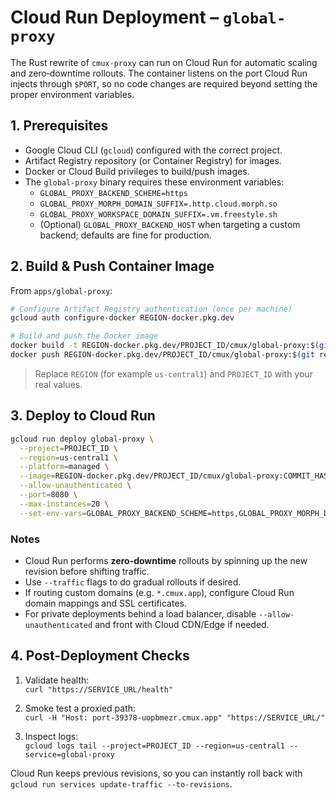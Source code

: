 # Cloud Run Deployment – `global-proxy`

The Rust rewrite of `cmux-proxy` can run on Cloud Run for automatic scaling and zero‑downtime rollouts. The container listens on the port Cloud Run injects through `$PORT`, so no code changes are required beyond setting the proper environment variables.

## 1. Prerequisites

- Google Cloud CLI (`gcloud`) configured with the correct project.
- Artifact Registry repository (or Container Registry) for images.
- Docker or Cloud Build privileges to build/push images.
- The `global-proxy` binary requires these environment variables:
  - `GLOBAL_PROXY_BACKEND_SCHEME=https`
  - `GLOBAL_PROXY_MORPH_DOMAIN_SUFFIX=.http.cloud.morph.so`
  - `GLOBAL_PROXY_WORKSPACE_DOMAIN_SUFFIX=.vm.freestyle.sh`
  - (Optional) `GLOBAL_PROXY_BACKEND_HOST` when targeting a custom backend; defaults are fine for production.

## 2. Build & Push Container Image

From `apps/global-proxy`:

```bash
# Configure Artifact Registry authentication (once per machine)
gcloud auth configure-docker REGION-docker.pkg.dev

# Build and push the Docker image
docker build -t REGION-docker.pkg.dev/PROJECT_ID/cmux/global-proxy:$(git rev-parse --short HEAD) .
docker push REGION-docker.pkg.dev/PROJECT_ID/cmux/global-proxy:$(git rev-parse --short HEAD)
```

> Replace `REGION` (for example `us-central1`) and `PROJECT_ID` with your real values.

## 3. Deploy to Cloud Run

```bash
gcloud run deploy global-proxy \
  --project=PROJECT_ID \
  --region=us-central1 \
  --platform=managed \
  --image=REGION-docker.pkg.dev/PROJECT_ID/cmux/global-proxy:COMMIT_HASH \
  --allow-unauthenticated \
  --port=8080 \
  --max-instances=20 \
  --set-env-vars=GLOBAL_PROXY_BACKEND_SCHEME=https,GLOBAL_PROXY_MORPH_DOMAIN_SUFFIX=.http.cloud.morph.so,GLOBAL_PROXY_WORKSPACE_DOMAIN_SUFFIX=.vm.freestyle.sh
```

### Notes

- Cloud Run performs **zero-downtime** rollouts by spinning up the new revision before shifting traffic.
- Use `--traffic` flags to do gradual rollouts if desired.
- If routing custom domains (e.g. `*.cmux.app`), configure Cloud Run domain mappings and SSL certificates.
- For private deployments behind a load balancer, disable `--allow-unauthenticated` and front with Cloud CDN/Edge if needed.

## 4. Post-Deployment Checks

1. Validate health:  
   `curl "https://SERVICE_URL/health"`

2. Smoke test a proxied path:  
   `curl -H "Host: port-39378-uopbmezr.cmux.app" "https://SERVICE_URL/"`

3. Inspect logs:  
   `gcloud logs tail --project=PROJECT_ID --region=us-central1 --service=global-proxy`

Cloud Run keeps previous revisions, so you can instantly roll back with `gcloud run services update-traffic --to-revisions`.
